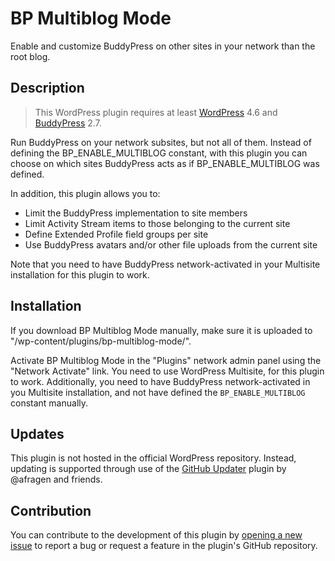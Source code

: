# BP Multiblog Mode #

Enable and customize BuddyPress on other sites in your network than the root blog.

## Description ##

> This WordPress plugin requires at least [WordPress](https://wordpress.org) 4.6 and [BuddyPress](https://buddypress.org) 2.7.

Run BuddyPress on your network subsites, but not all of them. Instead of defining the BP_ENABLE_MULTIBLOG constant, with this plugin you can choose on which sites BuddyPress acts as if BP_ENABLE_MULTIBLOG was defined.

In addition, this plugin allows you to:

* Limit the BuddyPress implementation to site members
* Limit Activity Stream items to those belonging to the current site
* Define Extended Profile field groups per site
* Use BuddyPress avatars and/or other file uploads from the current site

Note that you need to have BuddyPress network-activated in your Multisite installation for this plugin to work.

## Installation ##

If you download BP Multiblog Mode manually, make sure it is uploaded to "/wp-content/plugins/bp-multiblog-mode/".

Activate BP Multiblog Mode in the "Plugins" network admin panel using the "Network Activate" link. You need to use WordPress Multisite, for this plugin to work. Additionally, you need to have BuddyPress network-activated in you Multisite installation, and not have defined the `BP_ENABLE_MULTIBLOG` constant manually.

## Updates ##

This plugin is not hosted in the official WordPress repository. Instead, updating is supported through use of the [GitHub Updater](https://github.com/afragen/github-updater/) plugin by @afragen and friends.

## Contribution ##

You can contribute to the development of this plugin by [opening a new issue](https://github.com/lmoffereins/bp-multiblog-mode/issues/) to report a bug or request a feature in the plugin's GitHub repository.